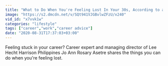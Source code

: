 ```yaml
---
title: "What to Do When You're Feeling Lost In Your 30s, According to a Career Expert"
image: "https://s2.dmcdn.net/v/SQt941VJGBvlwZFzU/x240"
vid_id: "x7vvk1w"
categories: "lifestyle"
tags: ["career","work","career advice"]
date: "2020-08-31T17:37:03+03:00"
---
```

Feeling stuck in your career? Career expert and managing director of Lee Hecht Harrison Philippines Jo Ann Rosary Asetre shares the things you can do when you're feeling lost.
